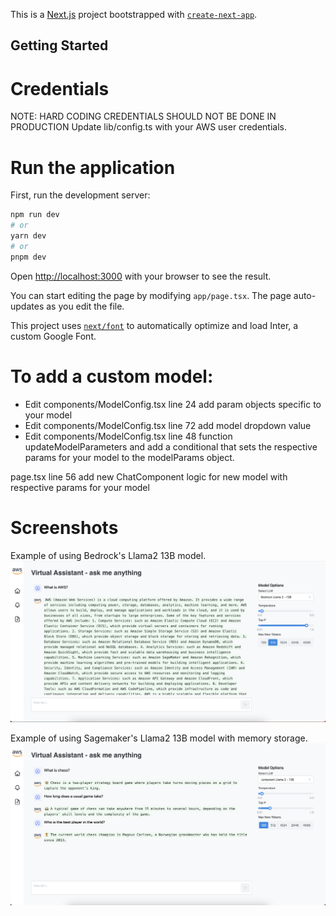 This is a [Next.js](https://nextjs.org/) project bootstrapped with [`create-next-app`](https://github.com/vercel/next.js/tree/canary/packages/create-next-app).

## Getting Started

# Credentials

NOTE: HARD CODING CREDENTIALS SHOULD NOT BE DONE IN PRODUCTION
Update lib/config.ts with your AWS user credentials.

# Run the application

First, run the development server:

```bash
npm run dev
# or
yarn dev
# or
pnpm dev
```

Open [http://localhost:3000](http://localhost:3000) with your browser to see the result.

You can start editing the page by modifying `app/page.tsx`. The page auto-updates as you edit the file.

This project uses [`next/font`](https://nextjs.org/docs/basic-features/font-optimization) to automatically optimize and load Inter, a custom Google Font.

# To add a custom model:

- Edit components/ModelConfig.tsx line 24 add param objects specific to your model
- Edit components/ModelConfig.tsx line 72 add model dropdown value
- Edit components/ModelConfig.tsx line 48 function updateModelParameters and add a conditional that sets the respective params for your model to the modelParams object.

page.tsx line 56 add new ChatComponent logic for new model with respective params for your model

# Screenshots

Example of using Bedrock's Llama2 13B model.
![Alt text](<Screenshot 2023-12-15 at 8.18.24 AM.png>)

Example of using Sagemaker's Llama2 13B model with memory storage.
![Alt text](<Screenshot 2023-12-19 at 3.28.11 PM.png>)
